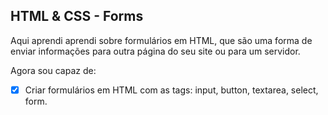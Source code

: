## HTML & CSS - Forms

Aqui aprendi aprendi sobre formulários em HTML, que são uma forma de enviar informações para outra página do seu site ou para um servidor.

Agora sou capaz de:
- [x] Criar formulários em HTML com as tags: input, button, textarea, select, form. 